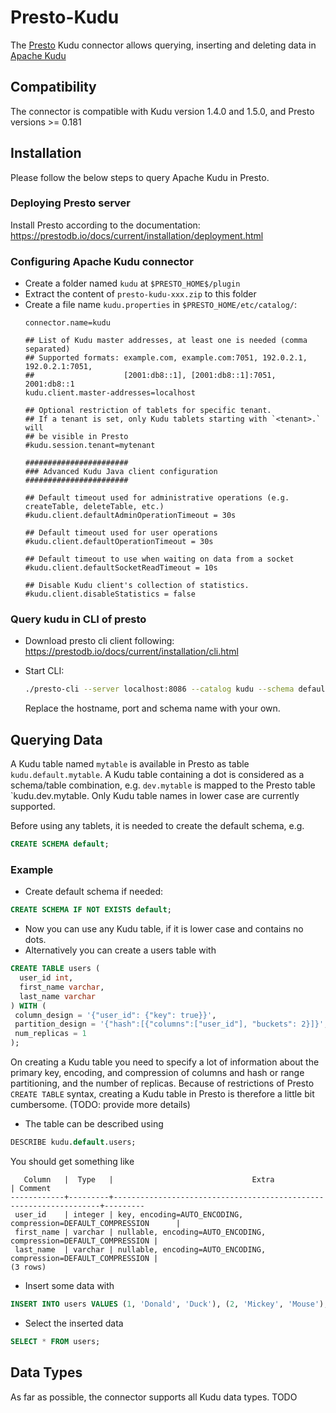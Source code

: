 # Presto-Kudu
The [Presto](https://prestodb.io/) Kudu connector allows querying, inserting and deleting data in [Apache Kudu](https://kudu.apache.org/) 

## Compatibility
The connector is compatible with Kudu version 1.4.0 and 1.5.0, and Presto versions >= 0.181

## Installation

Please follow the below steps to query Apache Kudu in Presto.

### Deploying Presto server
Install Presto according to the documentation: https://prestodb.io/docs/current/installation/deployment.html

### Configuring Apache Kudu connector
* Create a folder named `kudu` at `$PRESTO_HOME$/plugin`
* Extract the content of `presto-kudu-xxx.zip` to this folder
* Create a file name `kudu.properties` in `$PRESTO_HOME/etc/catalog/`: 
  ```
  connector.name=kudu
  
  ## List of Kudu master addresses, at least one is needed (comma separated)
  ## Supported formats: example.com, example.com:7051, 192.0.2.1, 192.0.2.1:7051,
  ##                    [2001:db8::1], [2001:db8::1]:7051, 2001:db8::1
  kudu.client.master-addresses=localhost
  
  ## Optional restriction of tablets for specific tenant.
  ## If a tenant is set, only Kudu tablets starting with `<tenant>.` will
  ## be visible in Presto
  #kudu.session.tenant=mytenant
  
  #######################
  ### Advanced Kudu Java client configuration
  #######################
  
  ## Default timeout used for administrative operations (e.g. createTable, deleteTable, etc.)
  #kudu.client.defaultAdminOperationTimeout = 30s
  
  ## Default timeout used for user operations
  #kudu.client.defaultOperationTimeout = 30s
  
  ## Default timeout to use when waiting on data from a socket
  #kudu.client.defaultSocketReadTimeout = 10s
  
  ## Disable Kudu client's collection of statistics.
  #kudu.client.disableStatistics = false
  ```
  

### Query kudu in CLI of presto
* Download presto cli client following: https://prestodb.io/docs/current/installation/cli.html

* Start CLI:
  
  ```bash
  ./presto-cli --server localhost:8086 --catalog kudu --schema default
  ```
  Replace the hostname, port and schema name with your own.

## Querying Data
A Kudu table named `mytable` is available in Presto as table `kudu.default.mytable`.
A Kudu table containing a dot is considered as a schema/table combination, e.g.
`dev.mytable` is mapped to the Presto table `kudu.dev.mytable.
Only Kudu table names in lower case are currently supported.

Before using any tablets, it is needed to create the default schema, e.g.
```sql
CREATE SCHEMA default;
```

### Example
- Create default schema if needed:
```sql
CREATE SCHEMA IF NOT EXISTS default;
```

- Now you can use any Kudu table, if it is lower case and contains no dots.
- Alternatively you can create a users table with
```sql
CREATE TABLE users (
  user_id int,
  first_name varchar,
  last_name varchar
) WITH (
 column_design = '{"user_id": {"key": true}}',
 partition_design = '{"hash":[{"columns":["user_id"], "buckets": 2}]}',
 num_replicas = 1
); 
```
On creating a Kudu table you need to specify a lot of information about 
the primary key, encoding, and compression of columns and hash or range partitioning,
and the number of replicas. 
Because of restrictions of Presto `CREATE TABLE` syntax, creating a Kudu table in Presto 
is therefore a little bit cumbersome. (TODO: provide more details)
- The table can be described using
```sql
DESCRIBE kudu.default.users;
```
You should get something like
```
   Column   |  Type   |                               Extra                               | Comment 
------------+---------+-------------------------------------------------------------------+---------
 user_id    | integer | key, encoding=AUTO_ENCODING, compression=DEFAULT_COMPRESSION      |         
 first_name | varchar | nullable, encoding=AUTO_ENCODING, compression=DEFAULT_COMPRESSION |         
 last_name  | varchar | nullable, encoding=AUTO_ENCODING, compression=DEFAULT_COMPRESSION |         
(3 rows)
```

- Insert some data with
```sql
INSERT INTO users VALUES (1, 'Donald', 'Duck'), (2, 'Mickey', 'Mouse');
```

- Select the inserted data
```sql
SELECT * FROM users;
```
 

## Data Types
As far as possible, the connector supports all Kudu data types.
TODO


